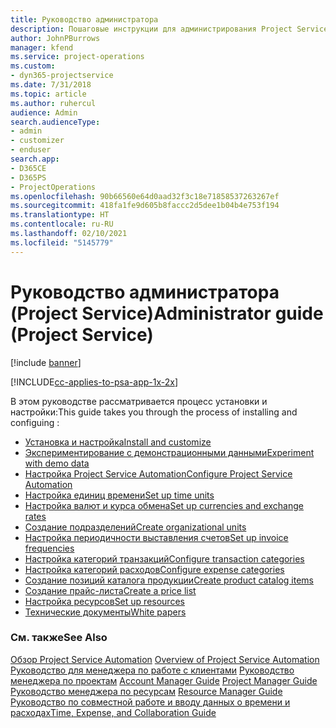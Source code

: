 ```yaml
---
title: Руководство администратора
description: Пошаговые инструкции для администрирования Project Service
author: JohnPBurrows
manager: kfend
ms.service: project-operations
ms.custom:
- dyn365-projectservice
ms.date: 7/31/2018
ms.topic: article
ms.author: ruhercul
audience: Admin
search.audienceType:
- admin
- customizer
- enduser
search.app:
- D365CE
- D365PS
- ProjectOperations
ms.openlocfilehash: 90b66560e64d0aad32f3c18e71858537263267ef
ms.sourcegitcommit: 418fa1fe9d605b8faccc2d5dee1b04b4e753f194
ms.translationtype: HT
ms.contentlocale: ru-RU
ms.lasthandoff: 02/10/2021
ms.locfileid: "5145779"
---
```

# <a name="administrator-guide-project-service"></a><span data-ttu-id="e1bce-103">Руководство администратора (Project Service)</span><span class="sxs-lookup"><span data-stu-id="e1bce-103">Administrator guide (Project Service)</span></span>

[!include [banner](../includes/psa-now-project-operations.md)]

[!INCLUDE[cc-applies-to-psa-app-1x-2x](../includes/cc-applies-to-psa-app-1x-2x.md)]

<span data-ttu-id="e1bce-104">В этом руководстве рассматривается процесс установки и настройки:</span><span class="sxs-lookup"><span data-stu-id="e1bce-104">This guide takes you through the process of installing and configuing :</span></span>  
  
- [<span data-ttu-id="e1bce-105">Установка и настройка</span><span class="sxs-lookup"><span data-stu-id="e1bce-105">Install and customize</span></span>](install-customize.md)
- [<span data-ttu-id="e1bce-106">Экспериментирование с демонстрационными данными</span><span class="sxs-lookup"><span data-stu-id="e1bce-106">Experiment with demo data</span></span>](use-demo-data.md)
- [<span data-ttu-id="e1bce-107">Настройка Project Service Automation</span><span class="sxs-lookup"><span data-stu-id="e1bce-107">Configure Project Service Automation</span></span>](configure.md)
- [<span data-ttu-id="e1bce-108">Настройка единиц времени</span><span class="sxs-lookup"><span data-stu-id="e1bce-108">Set up time units</span></span>](set-up-time-units.md)
- [<span data-ttu-id="e1bce-109">Настройка валют и курса обмена</span><span class="sxs-lookup"><span data-stu-id="e1bce-109">Set up currencies and exchange rates</span></span>](set-up-currencies-exchange-rates.md)
- [<span data-ttu-id="e1bce-110">Создание подразделений</span><span class="sxs-lookup"><span data-stu-id="e1bce-110">Create organizational units</span></span>](create-organizational-units.md)
- [<span data-ttu-id="e1bce-111">Настройка периодичности выставления счетов</span><span class="sxs-lookup"><span data-stu-id="e1bce-111">Set up invoice frequencies</span></span>](set-up-invoice-frequencies.md)
- [<span data-ttu-id="e1bce-112">Настройка категорий транзакций</span><span class="sxs-lookup"><span data-stu-id="e1bce-112">Configure transaction categories</span></span>](configure-transaction-categories.md)
- [<span data-ttu-id="e1bce-113">Настройка категорий расходов</span><span class="sxs-lookup"><span data-stu-id="e1bce-113">Configure expense categories</span></span>](configure-expense-categories.md)
- [<span data-ttu-id="e1bce-114">Создание позиций каталога продукции</span><span class="sxs-lookup"><span data-stu-id="e1bce-114">Create product catalog items</span></span>](create-product-catalog-items.md)
- [<span data-ttu-id="e1bce-115">Создание прайс-листа</span><span class="sxs-lookup"><span data-stu-id="e1bce-115">Create a price list</span></span>](create-price-list.md)
- [<span data-ttu-id="e1bce-116">Настройка ресурсов</span><span class="sxs-lookup"><span data-stu-id="e1bce-116">Set up resources</span></span>](set-up-resources.md)
- [<span data-ttu-id="e1bce-117">Технические документы</span><span class="sxs-lookup"><span data-stu-id="e1bce-117">White papers</span></span>](white-papers.md)
  
### <a name="see-also"></a><span data-ttu-id="e1bce-118">См. также</span><span class="sxs-lookup"><span data-stu-id="e1bce-118">See Also</span></span>  
 <span data-ttu-id="e1bce-119">[Обзор Project Service Automation](../psa/overview.md)  </span><span class="sxs-lookup"><span data-stu-id="e1bce-119">[Overview of Project Service Automation](../psa/overview.md)  </span></span>  
 <span data-ttu-id="e1bce-120">[Руководство для менеджера по работе с клиентами](../psa/account-manager-guide.md) [Руководство менеджера по проектам](../psa/project-manager-guide.md) </span><span class="sxs-lookup"><span data-stu-id="e1bce-120">[Account Manager Guide](../psa/account-manager-guide.md) [Project Manager Guide](../psa/project-manager-guide.md) </span></span>  
 <span data-ttu-id="e1bce-121">[Руководство менеджера по ресурсам](../psa/resource-manager-guide.md) </span><span class="sxs-lookup"><span data-stu-id="e1bce-121">[Resource Manager Guide](../psa/resource-manager-guide.md) </span></span>  
 [<span data-ttu-id="e1bce-122">Руководство по совместной работе и вводу данных о времени и расходах</span><span class="sxs-lookup"><span data-stu-id="e1bce-122">Time, Expense, and Collaboration Guide</span></span>](../psa/time-expense-collaboration-guide.md)
